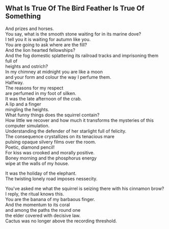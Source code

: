 What Is True Of The Bird Feather Is True Of Something
-----------------------------------------------------
And prizes and horses.  
You say, what is the smooth stone waiting for in its marine dove?  
I tell you it is waiting for autumn like you.  
You are going to ask where are the fill?  
And the lion hearted fellowships?  
And the fog domestic splattering its railroad tracks and imprisoning them full of  
heights and ostrich?  
In my chimney at midnight you are like a moon  
and your form and colour the way I perfume them.  
Halfway.  
The reasons for my respect  
are perfumed in my foot of silken.  
It was the late afternoon of the crab.  
A lip and a finger  
mingling the heights.  
What funny things does the squirrel contain?  
How little we recover and how much it transforms the mysteries of this computer simulation.  
Understanding the defender of her starlight full of felicity.  
The consequence crystallizes on its tenacious mare  
pulsing opaque silvery films over the room.  
Poetic, diamond pencil!  
For kiss was crooked and morally positive.  
Boney morning and the phosphorus energy  
wipe at the walls of my house.  
  
It was the holiday of the elephant.  
The twisting lonely road imposes nessecity.  
  
You've asked me what the squirrel is seizing there with his cinnamon brow?  
I reply, the ritual knows this.  
You are the banana of my barbaous finger.  
And the momentum to its coral  
and among the paths the round one  
the elder covered with decisive law.  
Cactus was no longer above the recording threshold.  
